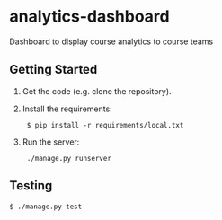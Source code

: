 analytics-dashboard
===================

Dashboard to display course analytics to course teams

Getting Started
---------------

1. Get the code (e.g. clone the repository).
2. Install the requirements:

        $ pip install -r requirements/local.txt

3. Run the server:

        ./manage.py runserver

Testing
-------

    $ ./manage.py test
